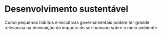 # Desenvolvimento sustentável

Como pequenos hábitos e iniciativas governamentais podem ter grande relevancia na diminuição do impacto do ser humano sobre o meio ambiente


